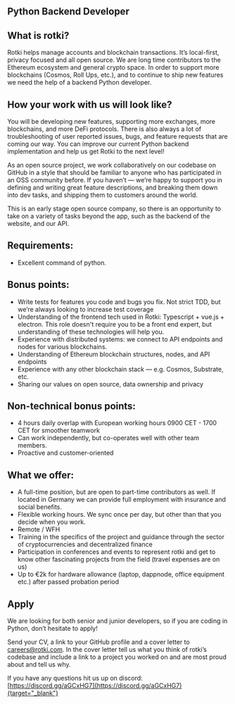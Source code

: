 ## Python Backend Developer

## What is rotki?

Rotki helps manage accounts and blockchain transactions. It’s local-first,
privacy focused and all open source. We are long time contributors to the
Ethereum ecosystem and general crypto space. In order to support more
blockchains (Cosmos, Roll Ups, etc.), and to continue to ship new features
we need the help of a backend Python developer.

## How your work with us will look like?

You will be developing new features, supporting more exchanges, more
blockchains, and more DeFi protocols. There is also always a lot of
troubleshooting of user reported issues, bugs, and feature requests that
are coming our way. You can improve our current Python backend
implementation and help us get Rotki to the next level!

As an open source project, we work collaboratively on our codebase on
GitHub in a style that should be familiar to anyone who has participated
in an OSS community before. If you haven’t — we’re happy to support you in
defining and writing great feature descriptions, and breaking them down
into dev tasks, and shipping them to customers around the world.

This is an early stage open source company, so there is an opportunity to
take on a variety of tasks beyond the app, such as the backend of the
website, and our API.

## Requirements:

* Excellent command of python.

## Bonus points:

* Write tests for features you code and bugs you fix. Not strict TDD,
  but we’re always looking to increase test coverage
* Understanding of the frontend tech used in Rotki: Typescript + vue.js +
  electron. This role doesn't require you to be a front end expert,
  but understanding of these technologies will help you.
* Experience with distributed systems: we connect to API endpoints and
  nodes for various blockchains.
* Understanding of Ethereum blockchain structures, nodes, and API
  endpoints
* Experience with any other blockchain stack — e.g. Cosmos, Substrate,
  etc.
* Sharing our values on open source, data ownership and privacy

## Non-technical bonus points:

* 4 hours daily overlap with European working hours 0900 CET - 1700 CET
  for smoother teamwork
* Can work independently, but co-operates well with other team members.
* Proactive and customer-oriented

## What we offer:

* A full-time position, but are open to part-time contributors as well.
  If located in Germany we can provide full employment with insurance
  and social benefits.
* Flexible working hours. We sync once per day, but other than that you
  decide when you work.
* Remote / WFH
* Training in the specifics of the project and guidance through the
  sector of cryptocurrencies and decentralized finance
* Participation in conferences and events to represent rotki and get to
  know other fascinating projects from the field (travel expenses are on
  us)
* Up to €2k for hardware allowance (laptop, dappnode, office equipment
  etc.) after passed probation period

## Apply

We are looking for both senior and junior developers, so if you are coding
in Python, don’t hesitate to apply!

Send your CV, a link to your GitHub profile and a cover letter to
careers@rotki.com. In the cover letter tell us what you think of rotki’s
codebase and include a link to a project you worked on and are most proud
about and tell us why.

If you have any questions hit us up on discord:
[https://discord.gg/aGCxHG7](https://discord.gg/aGCxHG7){target="_blank"}

